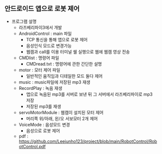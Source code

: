 ## 안드로이드 앱으로 로봇 제어
- 프로그램 설명
    + 라즈베리파이3에서 개발
    + AndroidControl : main 파일
        + TCP 통신을 통해 앱으로 로봇 제어
        + 음성인식 모드로 변경가능
        + 웹캠과 call를 이용 터미널 쉘 실행으로 웹에 웹캠 영상 전송
    + CMDlist : 명령어 파일
        + CMDread.txt : 명령어에 관한 간단한 설명
    + motor : 모터 제어 파일
        + 일반적인 움직임과 디테일한 모드 둘다 제어
    + music : music파일에 저장된 mp3 재생
    + RecordPlay : 녹음 재생
        + 앱으로 녹음된 mp3를 서버로 보낸 뒤 그 서버에서 라즈베리파이로 mp3 저장
        + 저장된 mp3를 재생
    + servoMotorModule : 웹캠이 설치된 모터 제어
        + 머리쪽 위/아래, 왼/오 서보모터 2개 제어
    + VoiceMode : 음성모드 변경
        + 음성으로 로봇 제어
    + pdf : https://github.com/Leejunho123/project/blob/main/RobotControl/RobotControl.pdf

